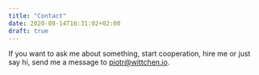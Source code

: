 ```yaml
---
title: "Contact"
date: 2020-08-14T16:31:02+02:00
draft: true
---
```


If you want to ask me about something, start cooperation, hire me or just say hi, send me a message to piotr@wittchen.io.
